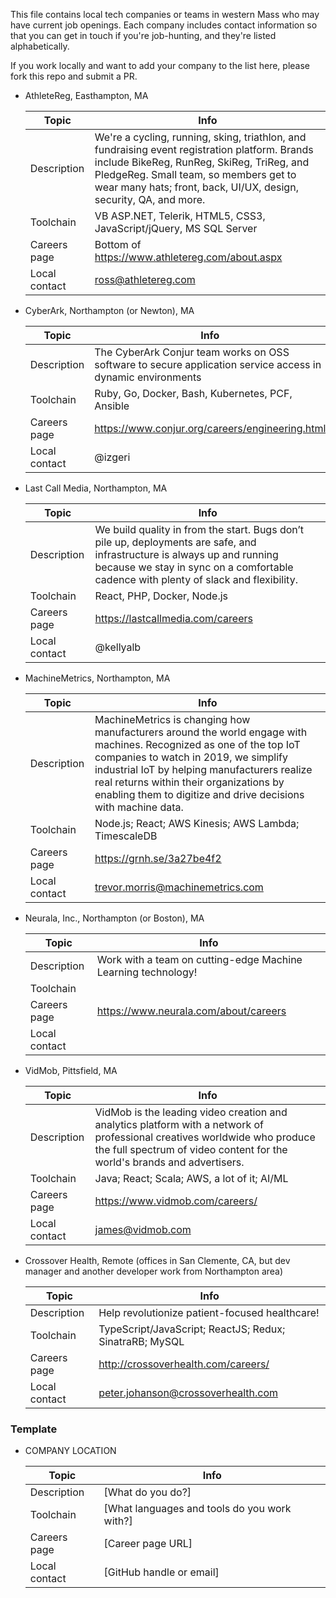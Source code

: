 This file contains local tech companies or teams in western Mass who may have current job openings. Each company
includes contact information so that you can get in touch if you're job-hunting, and they're listed alphabetically.

If you work locally and want to add your company to the list here, please fork this repo and submit a PR.

- AthleteReg, Easthampton, MA
  
  |Topic|Info|
  |-----|----|
  |Description|We're a cycling, running, sking, triathlon, and fundraising event registration platform. Brands include BikeReg, RunReg, SkiReg, TriReg, and PledgeReg. Small team, so members get to wear many hats; front, back, UI/UX, design, security, QA, and more.|
  |Toolchain|VB ASP.NET, Telerik, HTML5, CSS3, JavaScript/jQuery, MS SQL Server|
  |Careers page|Bottom of https://www.athletereg.com/about.aspx|
  |Local contact|ross@athletereg.com|

- CyberArk, Northampton (or Newton), MA

  |Topic|Info|
  |-----|----|
  |Description|The CyberArk Conjur team works on OSS software to secure application service access in dynamic environments|
  |Toolchain|Ruby, Go, Docker, Bash, Kubernetes, PCF, Ansible|
  |Careers page|https://www.conjur.org/careers/engineering.html|
  |Local contact|@izgeri|

- Last Call Media, Northampton, MA

  |Topic|Info|
  |-----|----|
  |Description|We build quality in from the start. Bugs don’t pile up, deployments are safe, and infrastructure is always up and running because we stay in sync on a comfortable cadence with plenty of slack and flexibility.|
  |Toolchain|React, PHP, Docker, Node.js|
  |Careers page|https://lastcallmedia.com/careers|
  |Local contact|@kellyalb|
  
- MachineMetrics, Northampton, MA

  |Topic|Info|
  |-----|----|
  |Description|MachineMetrics is changing how manufacturers around the world engage with machines. Recognized as one of the top IoT companies to watch in 2019, we simplify industrial IoT by helping manufacturers realize real returns within their organizations by enabling them to digitize and drive decisions with machine data.|
  |Toolchain|Node.js; React; AWS Kinesis; AWS Lambda; TimescaleDB|
  |Careers page|https://grnh.se/3a27be4f2|
  |Local contact|<trevor.morris@machinemetrics.com>|

- Neurala, Inc., Northampton (or Boston), MA

  |Topic|Info|
  |-----|----|
  |Description|Work with a team on cutting-edge Machine Learning technology!|
  |Toolchain||
  |Careers page|https://www.neurala.com/about/careers|
  |Local contact||


- VidMob, Pittsfield, MA

  |Topic|Info|
  |-----|----|
  |Description|VidMob is the leading video creation and analytics platform with a network of professional creatives worldwide who produce the full spectrum of video content for the world's brands and advertisers.|
  |Toolchain|Java; React; Scala; AWS, a lot of it; AI/ML|
  |Careers page|https://www.vidmob.com/careers/|
  |Local contact|<james@vidmob.com>|


- Crossover Health, Remote (offices in San Clemente, CA, but dev manager and another developer work from Northampton area)
  
  |Topic|Info|
  |-----|----|
  |Description|Help revolutionize patient-focused healthcare!|
  |Toolchain|TypeScript/JavaScript; ReactJS; Redux; SinatraRB; MySQL|
  |Careers page|http://crossoverhealth.com/careers/|
  |Local contact|<peter.johanson@crossoverhealth.com>|
  
### Template

- COMPANY LOCATION
  
  |Topic|Info|
  |-----|----|
  |Description|[What do you do?]|
  |Toolchain|[What languages and tools do you work with?]|
  |Careers page|[Career page URL]|
  |Local contact|[GitHub handle or email]|
